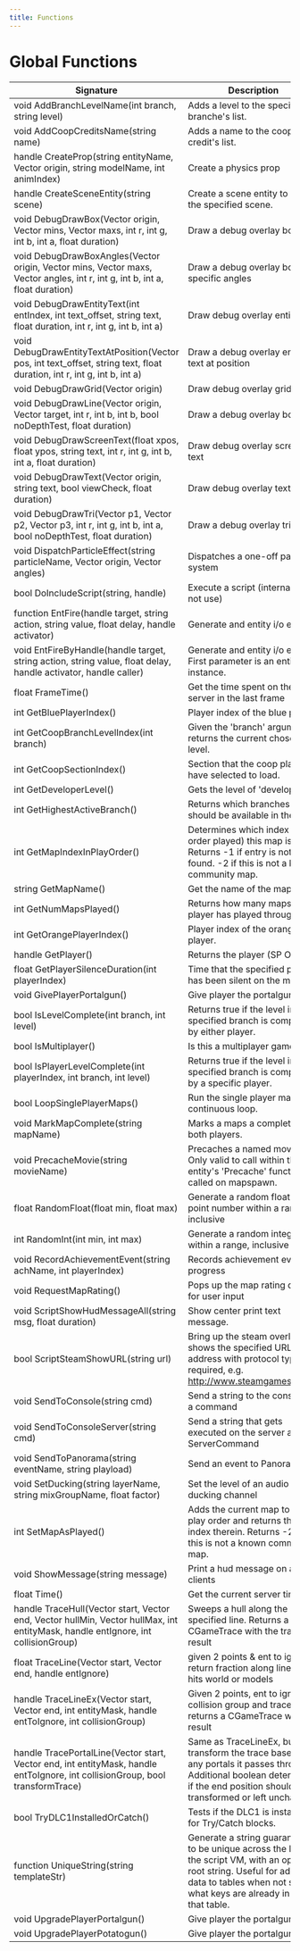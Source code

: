 ```yaml
---
title: Functions
---
```


# Global Functions

|Signature|Description|
|---|---|
| void AddBranchLevelName(int branch, string level)|Adds a level to the specified branche's list.|
| void AddCoopCreditsName(string name)|Adds a name to the coop credit's list.|
| handle CreateProp(string entityName, Vector origin, string modelName, int animIndex)|Create a physics prop|
| handle CreateSceneEntity(string scene)|Create a scene entity to play the specified scene.|
| void DebugDrawBox(Vector origin, Vector mins, Vector maxs, int r, int g, int b, int a, float duration)|Draw a debug overlay box|
| void DebugDrawBoxAngles(Vector origin, Vector mins, Vector maxs, Vector angles, int r, int g, int b, int a, float duration)|Draw a debug overlay box with specific angles|
| void DebugDrawEntityText(int entIndex, int text_offset, string text, float duration, int r, int g, int b, int a)|Draw debug overlay entity text|
| void DebugDrawEntityTextAtPosition(Vector pos, int text_offset, string text, float duration, int r, int g, int b, int a)|Draw a debug overlay entity text at position|
| void DebugDrawGrid(Vector origin)|Draw debug overlay grid|
| void DebugDrawLine(Vector origin, Vector target, int r, int b, int b, bool noDepthTest, float duration)|Draw a debug overlay box|
| void DebugDrawScreenText(float xpos, float ypos, string text, int r, int g, int b, int a, float duration)|Draw debug overlay screen text|
| void DebugDrawText(Vector origin, string text, bool viewCheck, float duration)|Draw debug overlay text|
| void DebugDrawTri(Vector p1, Vector p2, Vector p3, int r, int g, int b, int a, bool noDepthTest, float duration)|Draw a debug overlay triangle|
| void DispatchParticleEffect(string particleName, Vector origin, Vector angles)|Dispatches a one-off particle system|
| bool DoIncludeScript(string, handle)|Execute a script (internal, do not use)|
| function EntFire(handle target, string action, string value, float delay, handle activator)|Generate and entity i/o event|
| void EntFireByHandle(handle target, string action, string value, float delay, handle activator, handle caller)|Generate and entity i/o event. First parameter is an entity instance.|
| float FrameTime()|Get the time spent on the server in the last frame|
| int GetBluePlayerIndex()|Player index of the blue player.|
| int GetCoopBranchLevelIndex(int branch)|Given the 'branch' argument, returns the current chosen level.|
| int GetCoopSectionIndex()|Section that the coop players have selected to load.|
| int GetDeveloperLevel()|Gets the level of 'developer'|
| int GetHighestActiveBranch()|Returns which branches should be available in the hub.|
| int GetMapIndexInPlayOrder()|Determines which index (by order played) this map is. Returns -1 if entry is not found. -2 if this is not a known community map.|
| string GetMapName()|Get the name of the map.|
| int GetNumMapsPlayed()|Returns how many maps the player has played through.|
| int GetOrangePlayerIndex()|Player index of the orange player.|
| handle GetPlayer()|Returns the player (SP Only).|
| float GetPlayerSilenceDuration(int playerIndex)|Time that the specified player has been silent on the mic.|
| void GivePlayerPortalgun()|Give player the portalgun.|
| bool IsLevelComplete(int branch, int level)|Returns true if the level in the specified branch is completed by either player.|
| bool IsMultiplayer()|Is this a multiplayer game?|
| bool IsPlayerLevelComplete(int playerIndex, int branch, int level)|Returns true if the level in the specified branch is completed by a specific player.|
| bool LoopSinglePlayerMaps()|Run the single player maps in a continuous loop.|
| void MarkMapComplete(string mapName)|Marks a maps a complete for both players.|
| void PrecacheMovie(string movieName)|Precaches a named movie. Only valid to call within the entity's 'Precache' function called on mapspawn.|
| float RandomFloat(float min, float max)|Generate a random floating point number within a range, inclusive|
| int RandomInt(int min, int max)|Generate a random integer within a range, inclusive|
| void RecordAchievementEvent(string achName, int playerIndex)|Records achievement event or progress|
| void RequestMapRating()|Pops up the map rating dialog for user input|
| void ScriptShowHudMessageAll(string msg, float duration)|Show center print text message.|
| bool ScriptSteamShowURL(string url)|Bring up the steam overlay and shows the specified URL.  (Full address with protocol type is required, e.g. http://www.steamgames.com/)|
| void SendToConsole(string cmd)|Send a string to the console as a command|
| void SendToConsoleServer(string cmd)|Send a string that gets executed on the server as a ServerCommand|
| void SendToPanorama(string eventName, string playload)|Send an event to Panorama|
| void SetDucking(string layerName, string mixGroupName, float factor)|Set the level of an audio ducking channel|
| int SetMapAsPlayed()|Adds the current map to the play order and returns the new index therein. Returns -2 if this is not a known community map.|
| void ShowMessage(string message)|Print a hud message on all clients|
| float Time()|Get the current server time|
| handle TraceHull(Vector start, Vector end, Vector hullMin, Vector hullMax, int entityMask, handle entIgnore, int collisionGroup)|Sweeps a hull along the specified line. Returns a CGameTrace with the trace result|
| float TraceLine(Vector start, Vector end, handle entIgnore)|given 2 points & ent to ignore, return fraction along line that hits world or models|
| handle TraceLineEx(Vector start, Vector end, int entityMask, handle entToIgnore, int collisionGroup)|Given 2 points, ent to ignore, collision group and trace mask, returns a CGameTrace with the result|
| handle TracePortalLine(Vector start, Vector end, int entityMask, handle entToIgnore, int collisionGroup, bool transformTrace)|Same as TraceLineEx, but will transform the trace based on any portals it passes through. Additional boolean determines if the end position should be transformed or left unchanged.|
| bool TryDLC1InstalledOrCatch()|Tests if the DLC1 is installed for Try/Catch blocks.|
| function UniqueString(string templateStr)|Generate a string guaranteed to be unique across the life of the script VM, with an optional root string. Useful for adding data to tables when not sure what keys are already in use in that table.|
| void UpgradePlayerPortalgun()|Give player the portalgun.|
| void UpgradePlayerPotatogun()|Give player the portalgun.|
